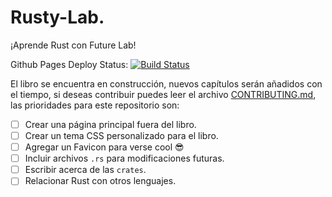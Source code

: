 # Rusty-Lab.
¡Aprende Rust con Future Lab!

Github Pages Deploy Status:
[![Build Status](https://travis-ci.org/futurelabmx/rusty-lab.svg?branch=master)](https://travis-ci.org/futurelabmx/rusty-lab)


El libro se encuentra en construcción, nuevos capítulos serán añadidos con el
tiempo, si deseas contribuir puedes leer el archivo
[CONTRIBUTING.md](contributing.md), las prioridades para este repositorio son:

- [ ] Crear una página principal fuera del libro.
- [ ] Crear un tema CSS personalizado para el libro.
- [ ] Agregar un Favicon para verse cool :sunglasses:
- [ ] Incluir archivos `.rs` para modificaciones futuras.
- [ ] Escribir acerca de las `crates`.
- [ ] Relacionar Rust con otros lenguajes.